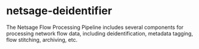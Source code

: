 # netsage-deidentifier

The Netsage Flow Processing Pipeline includes several components for processing network flow data, including deidentification, metadata tagging, flow stitching, archiving, etc.
